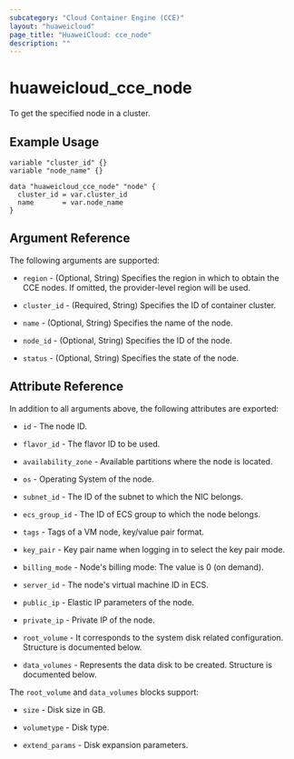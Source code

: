 ```yaml
---
subcategory: "Cloud Container Engine (CCE)"
layout: "huaweicloud"
page_title: "HuaweiCloud: cce_node"
description: ""
---
```


# huaweicloud_cce_node

To get the specified node in a cluster.

## Example Usage

```hcl
variable "cluster_id" {}
variable "node_name" {}

data "huaweicloud_cce_node" "node" {
  cluster_id = var.cluster_id
  name       = var.node_name
}
```

## Argument Reference

The following arguments are supported:

* `region` - (Optional, String) Specifies the region in which to obtain the CCE nodes.
  If omitted, the provider-level region will be used.

* `cluster_id` - (Required, String) Specifies the ID of container cluster.

* `name` - (Optional, String) Specifies the name of the node.

* `node_id` - (Optional, String) Specifies the ID of the node.

* `status` - (Optional, String) Specifies the state of the node.

## Attribute Reference

In addition to all arguments above, the following attributes are exported:

* `id` - The node ID.

* `flavor_id` - The flavor ID to be used.

* `availability_zone` - Available partitions where the node is located.

* `os` - Operating System of the node.

* `subnet_id` - The ID of the subnet to which the NIC belongs.

* `ecs_group_id` - The ID of ECS group to which the node belongs.

* `tags` - Tags of a VM node, key/value pair format.

* `key_pair` - Key pair name when logging in to select the key pair mode.

* `billing_mode` - Node's billing mode: The value is 0 (on demand).

* `server_id` - The node's virtual machine ID in ECS.

* `public_ip` - Elastic IP parameters of the node.

* `private_ip` - Private IP of the node.

* `root_volume` - It corresponds to the system disk related configuration. Structure is documented below.

* `data_volumes` - Represents the data disk to be created. Structure is documented below.

The `root_volume` and `data_volumes` blocks support:

* `size` - Disk size in GB.

* `volumetype` - Disk type.

* `extend_params` - Disk expansion parameters.
